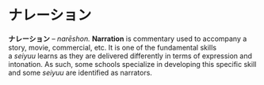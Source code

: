 # ナレーション

**ナレーション** – _narēshon._ **Narration** is commentary used to accompany a story, movie, commercial, etc. It is one of the fundamental skills a _seiyuu_ learns as they are delivered differently in terms of expression and intonation. As such, some schools specialize in developing this specific skill and some _seiyuu_ are identified as narrators.
